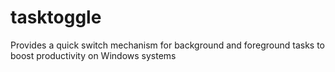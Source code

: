 # tasktoggle
 Provides a quick switch mechanism for background and foreground tasks to boost productivity on Windows systems
